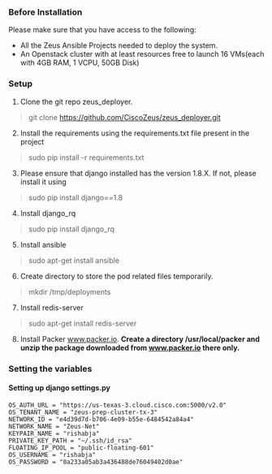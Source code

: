 ### Before Installation

Please make sure that you have access to the following:
 
 * All the Zeus Ansible Projects needed to deploy the system.
 * An Openstack cluster with at least resources free to launch 16 VMs(each with 4GB RAM, 1 VCPU, 50GB Disk)

### Setup

 1. Clone the git repo zeus_deployer.
   > git clone https://github.com/CiscoZeus/zeus_deployer.git

 2. Install the requirements using the requirements.txt file present in the project
   > sudo pip install -r requirements.txt
 
 3. Please ensure that django installed has the version 1.8.X. If not, please install it using
   > sudo pip install django==1.8

 4. Install django_rq 
   > sudo pip install django_rq

 5. Install ansible
   > sudo apt-get install ansible

 6. Create directory to store the pod related files temporarily.
   > mkdir /tmp/deployments

 7. Install redis-server
   > sudo apt-get install redis-server

 8. Install Packer www.packer.io.
    **Create a directory /usr/local/packer and unzip the package downloaded from www.packer.io there only.**

### Setting the variables
  
#### Setting up django settings.py
```
OS_AUTH_URL = "https://us-texas-3.cloud.cisco.com:5000/v2.0"
OS_TENANT_NAME = "zeus-prep-cluster-tx-3"
NETWORK_ID = "e4d39d7d-b706-4e09-b55e-6484542a84a4"
NETWORK_NAME = "Zeus-Net"
KEYPAIR_NAME = "rishabja"
PRIVATE_KEY_PATH = "~/.ssh/id_rsa"
FLOATING_IP_POOL = "public-floating-601"
OS_USERNAME = "rishabja"
OS_PASSWORD = "0a233a05ab3a436488de76049402d0ae"
```

    


